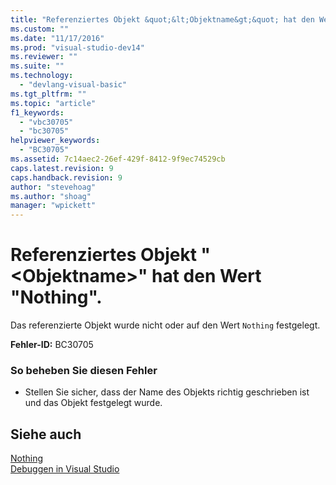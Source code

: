```yaml
---
title: "Referenziertes Objekt &quot;&lt;Objektname&gt;&quot; hat den Wert &quot;Nothing&quot;. | Microsoft Docs"
ms.custom: ""
ms.date: "11/17/2016"
ms.prod: "visual-studio-dev14"
ms.reviewer: ""
ms.suite: ""
ms.technology: 
  - "devlang-visual-basic"
ms.tgt_pltfrm: ""
ms.topic: "article"
f1_keywords: 
  - "vbc30705"
  - "bc30705"
helpviewer_keywords: 
  - "BC30705"
ms.assetid: 7c14aec2-26ef-429f-8412-9f9ec74529cb
caps.latest.revision: 9
caps.handback.revision: 9
author: "stevehoag"
ms.author: "shoag"
manager: "wpickett"
---
```

# Referenziertes Objekt &quot;&lt;Objektname&gt;&quot; hat den Wert &quot;Nothing&quot;.
Das referenzierte Objekt wurde nicht oder auf den Wert `Nothing` festgelegt.  
  
 **Fehler\-ID:** BC30705  
  
### So beheben Sie diesen Fehler  
  
-   Stellen Sie sicher, dass der Name des Objekts richtig geschrieben ist und das Objekt festgelegt wurde.  
  
## Siehe auch  
 [Nothing](../../visual-basic/language-reference/nothing.md)   
 [Debuggen in Visual Studio](/visual-studio/debugger/debugging-in-visual-studio)